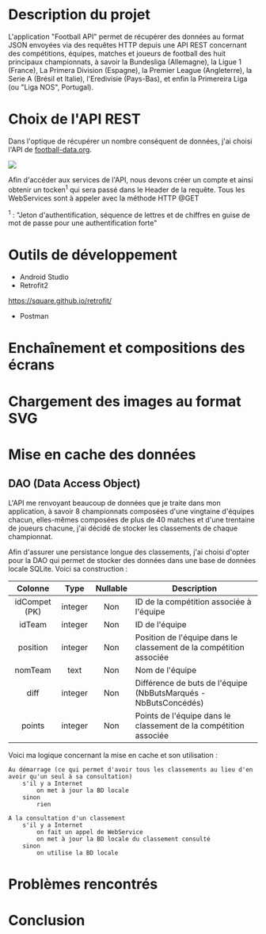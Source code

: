 # Description du projet

L'application "Football API" permet de récupérer des données au format JSON envoyées via des requêtes HTTP depuis une API REST
concernant des compétitions, équipes, matches et joueurs de football des huit principaux championnats, à savoir la Bundesliga (Allemagne), la Ligue 1 (France), La Primera Division (Espagne), la Premier League (Angleterre), la Serie A (Brésil et Italie), l'Eredivisie (Pays-Bas), et enfin la Primereira Liga (ou "Liga NOS", Portugal).

# Choix de l'API REST

Dans l'optique de récupérer un nombre conséquent de données, j'ai choisi l'API de [football-data.org](https://www.football-data.org/ "Site de football-data.org").

![](https://www.football-data.org/assets/logo.jpg)

Afin d'accéder aux services de l'API, nous devons créer un compte et ainsi obtenir un tocken<sup>1</sup> qui sera passé dans le Header de la requête.
Tous les WebServices sont à appeler avec la méthode HTTP @GET

<sup>1</sup> : "Jeton d'authentification, séquence de lettres et de chiffres en guise de mot de passe pour une authentification forte"

# Outils de développement

- Android Studio
- Retrofit2

https://square.github.io/retrofit/

- Postman

# Enchaînement et compositions des écrans

# Chargement des images au format SVG

# Mise en cache des données
## DAO (Data Access Object)

L'API me renvoyant beaucoup de données que je traite dans mon application, à savoir 8 championnats composées d'une vingtaine d'équipes chacun, elles-mêmes composées de plus de 40 matches et d'une trentaine de joueurs chacune, j'ai décidé de stocker les classements de chaque championnat.

Afin d'assurer une persistance longue des classements, j'ai choisi d'opter pour la DAO qui permet de stocker des données dans une base de données locale SQLite. Voici sa construction :

| Colonne       | Type    | Nullable | Description                                                        |
|:-------------:|:-------:|:--------:|--------------------------------------------------------------------|
| idCompet (PK) | integer | Non      | ID de la compétition associée à l'équipe                           |
| idTeam        | integer | Non      | ID de l'équipe                                                     |
| position      | integer | Non      | Position de l'équipe dans le classement de la compétition associée |
| nomTeam       | text    | Non      | Nom de l'équipe                                                    |
| diff          | integer | Non      | Différence de buts de l'équipe (NbButsMarqués - NbButsConcédés)    |
| points        | integer | Non      | Points de l'équipe dans le classement de la compétition associée   |

Voici ma logique concernant la mise en cache et son utilisation :

~~~
Au démarrage (ce qui permet d'avoir tous les classements au lieu d'en avoir qu'un seul à sa consultation)
    s'il y a Internet
        on met à jour la BD locale
    sinon
        rien
    
A la consultation d'un classement
    s'il y a Internet
        on fait un appel de WebService
        on met à jour la BD locale du classement consulté
    sinon
        on utilise la BD locale
~~~

# Problèmes rencontrés

# Conclusion
